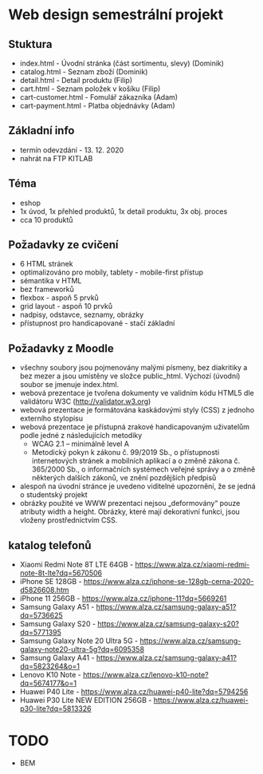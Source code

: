 # Web design semestrální projekt
## Stuktura
- index.html - Úvodní stránka (část sortimentu, slevy) (Dominik)
- catalog.html - Seznam zboží (Dominik)
- detail.html - Detail produktu (Filip)
- cart.html - Seznam položek v košíku (Filip)
- cart-customer.html - Fomulář zákazníka (Adam)
- cart-payment.html - Platba objednávky (Adam)

## Základní info
- termín odevzdání - 13. 12. 2020
- nahrát na FTP KITLAB
## Téma
- eshop
- 1x úvod, 1x přehled produktů, 1x detail produktu, 3x obj. proces
- cca 10 produktů
## Požadavky ze cvičení
- 6 HTML stránek
- optimalizováno pro mobily, tablety - mobile-first přístup
- sémantika v HTML
- bez frameworků
- flexbox - aspoň 5 prvků
- grid layout - aspoň 10 prvků
- nadpisy, odstavce, seznamy, obrázky
- přístupnost pro handicapované - stačí základní
## Požadavky z Moodle
- všechny soubory jsou pojmenovány malými písmeny, bez diakritiky a bez mezer a jsou umístěny ve složce public_html. Výchozí (úvodní) soubor se jmenuje index.html.
- webová prezentace je tvořena dokumenty ve validním kódu HTML5 dle validátoru W3C (http://validator.w3.org)
- webová prezentace je formátována kaskádovými styly (CSS) z jednoho externího stylopisu
- webová prezentace je přístupná zrakové handicapovaným uživatelům podle jedné z následujících metodiky
    - WCAG 2.1 – minimálně level A
    - Metodický pokyn k zákonu č. 99/2019 Sb., o přístupnosti internetových stránek a mobilních aplikací a o změně zákona č. 365/2000 Sb., o informačních systémech veřejné správy a o změně některých dalších zákonů, ve znění pozdějších předpisů
- alespoň na úvodní stránce je uvedeno viditelné upozornění, že se jedná o studentský projekt
- obrázky použité ve WWW prezentaci nejsou „deformovány“ pouze atributy width a height. Obrázky, které mají dekorativní funkci, jsou vloženy prostřednictvím CSS.
## katalog telefonů
- Xiaomi Redmi Note 8T LTE 64GB - https://www.alza.cz/xiaomi-redmi-note-8t-lte?dq=5670506
- iPhone SE 128GB - https://www.alza.cz/iphone-se-128gb-cerna-2020-d5826608.htm
- iPhone 11 256GB - https://www.alza.cz/iphone-11?dq=5669261
- Samsung Galaxy A51 - https://www.alza.cz/samsung-galaxy-a51?dq=5736625
- Samsung Galaxy S20 - https://www.alza.cz/samsung-galaxy-s20?dq=5771395
- Samsung Galaxy Note 20 Ultra 5G - https://www.alza.cz/samsung-galaxy-note20-ultra-5g?dq=6095358
- Samsung Galaxy A41 - https://www.alza.cz/samsung-galaxy-a41?dq=5823264&o=1
- Lenovo K10 Note - https://www.alza.cz/lenovo-k10-note?dq=5674177&o=1
- Huawei P40 Lite - https://www.alza.cz/huawei-p40-lite?dq=5794256
- Huawei P30 Lite NEW EDITION 256GB - https://www.alza.cz/huawei-p30-lite?dq=5813326

# TODO
- BEM


